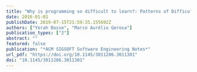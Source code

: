 ```yaml
---
title: "Why is programming so difficult to learn?: Patterns of Difficulties Related to Programming Learning Mid-Stage"
date: 2016-01-01
publishDate: 2019-07-15T21:59:35.155692Z
authors: ["Yorah Bosse", "Marco Aurélio Gerosa"]
publication_types: ["2"]
abstract: ""
featured: false
publication: "*ACM SIGSOFT Software Engineering Notes*"
url_pdf: "https://doi.org/10.1145/3011286.3011301"
doi: "10.1145/3011286.3011301"
---
```


